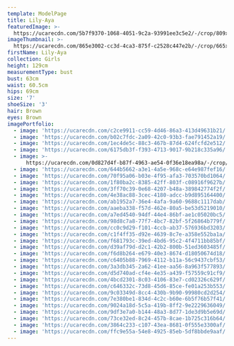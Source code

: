 ```yaml
---
template: ModelPage
title: Lily-Aya
featuredImage: >-
  https://ucarecdn.com/5b7f9370-1068-4051-9c2a-93991ee3c5e2/-/crop/809x357/0,0/-/preview/
imageThumbnail: >-
  https://ucarecdn.com/865e3002-cc3d-4ca3-875f-c2528c447e2b/-/crop/665x904/521,169/-/preview/
firstName: Lily-Aya
collection: Girls
height: 129cm
measurementType: bust
bust: 63cm
waist: 60.5cm
hips: 69cm
size: '7'
shoeSize: '3'
hair: Brown
eyes: Brown
imagePortfolio:
  - image: 'https://ucarecdn.com/c2ce9911-cc59-4d46-86a3-413d49631b21/'
  - image: 'https://ucarecdn.com/b02c7fdc-2a09-42c0-93b3-fae791452a19/'
  - image: 'https://ucarecdn.com/1ec4de5c-88c3-467b-87d4-624fcfd2e512/'
  - image: 'https://ucarecdn.com/6175db3f-f393-4713-9017-9b218c335a96/'
  - image: >-
      https://ucarecdn.com/0d827d4f-b87f-4963-ae54-0f36e18ea98a/-/crop/480x375/960,0/-/preview/
  - image: 'https://ucarecdn.com/644b5662-a3e1-4a5e-968c-e64e987fef16/'
  - image: 'https://ucarecdn.com/70f95a06-b03e-4f95-afa3-703570bd1064/'
  - image: 'https://ucarecdn.com/1f80ba2c-8385-42ff-803f-c08916f9627b/'
  - image: 'https://ucarecdn.com/3ff70c39-0e68-4207-b48a-389842774f2f/'
  - image: 'https://ucarecdn.com/4e38ac88-3cec-4180-adcc-b9d895164400/'
  - image: 'https://ucarecdn.com/ab1952a7-36e4-4afa-9a60-9688c1117dab/'
  - image: 'https://ucarecdn.com/aaeba338-f57d-462e-80a5-be53d5219010/'
  - image: 'https://ucarecdn.com/a7ed4540-94df-44e4-86bf-ae1c05020bc5/'
  - image: 'https://ucarecdn.com/98d8c7a8-77f7-4bc7-82bf-5f26864b779f/'
  - image: 'https://ucarecdn.com/cc0c9d29-f101-4ccb-ab37-576936bd3203/'
  - image: 'https://ucarecdn.com/c1f4ff35-d92e-4639-8c7e-a358e552ba1a/'
  - image: 'https://ucarecdn.com/f681793c-39ed-4bd6-95c2-4f4711bb85bf/'
  - image: 'https://ucarecdn.com/d39af79d-d2c1-42b2-800b-51ed3603485f/'
  - image: 'https://ucarecdn.com/f6d8b264-e679-40e3-8674-d18050674d18/'
  - image: 'https://ucarecdn.com/c6405b88-7969-4112-b11a-56c9437cbf53/'
  - image: 'https://ucarecdn.com/3a3db345-2a62-41ee-aa56-8a963f577893/'
  - image: 'https://ucarecdn.com/d5d740ad-cf4e-4e35-a439-f57559c91cf9/'
  - image: 'https://ucarecdn.com/4bcd2301-8c03-4106-83e7-cd02326c629f/'
  - image: 'https://ucarecdn.com/c646332c-73d8-45d6-85ce-fe01a253b553/'
  - image: 'https://ucarecdn.com/9c03349d-8cc4-430b-9b90-99980cd2d254/'
  - image: 'https://ucarecdn.com/7e380be1-834d-4c2c-b60e-6b5f76b57f41/'
  - image: 'https://ucarecdn.com/9024a18d-5c5a-419b-8ff2-9e2229636049/'
  - image: 'https://ucarecdn.com/9df3e7a0-b144-48a3-8d77-1de3d9b5e69d/'
  - image: 'https://ucarecdn.com/73ce32ed-8c24-457b-8cae-1b725c316b64/'
  - image: 'https://ucarecdn.com/3864c233-c107-43ea-8681-0f555e3300af/'
  - image: 'https://ucarecdn.com/ffc9e55a-54e8-4925-85eb-5df8bbde9aaf/'
---
```


